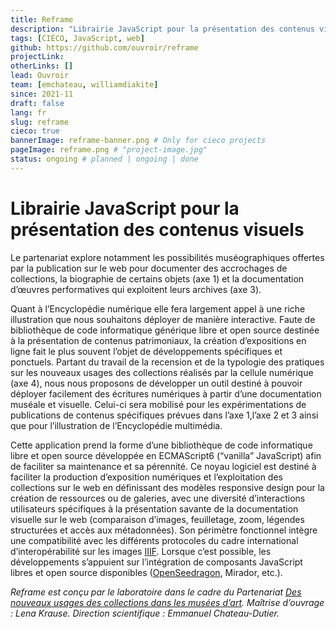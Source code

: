 ```yaml
---
title: Reframe
description: "Librairie JavaScript pour la présentation des contenus visuels"
tags: [CIÉCO, JavaScript, web]
github: https://github.com/ouvroir/reframe
projectLink:
otherLinks: []
lead: Ouvroir
team: [emchateau, williamdiakite]
since: 2021-11
draft: false
lang: fr
slug: reframe
cieco: true
bannerImage: reframe-banner.png # Only for cieco projects
pageImage: reframe.png # "project-image.jpg"
status: ongoing # planned | ongoing | done
---
```


# Librairie JavaScript pour la présentation des contenus visuels

Le partenariat explore notamment les possibilités muséographiques offertes par la publication sur le web pour documenter des accrochages de collections, la biographie de certains objets (axe 1) et la documentation d’œuvres performatives qui exploitent leurs archives (axe 3).

Quant à l’Encyclopédie numérique elle fera largement appel à une riche illustration que nous souhaitons déployer de manière interactive. Faute de bibliothèque de code informatique générique libre et open source destinée à la présentation de contenus patrimoniaux, la création d’expositions en ligne fait le plus souvent l’objet de développements spécifiques et ponctuels. Partant du travail de la recension et de la typologie des pratiques sur les nouveaux usages des collections réalisés par la cellule numérique (axe 4), nous nous proposons de développer un outil destiné à pouvoir déployer facilement des écritures numériques à partir d’une documentation muséale et visuelle. Celui-ci sera mobilisé pour les expérimentations de publications de contenus spécifiques prévues dans l’axe 1,l’axe 2 et 3 ainsi que pour l’illustration de l’Encyclopédie multimédia.

Cette application prend la forme d’une bibliothèque de code informatique libre et open source développée en ECMAScript6 (“vanilla” JavaScript) afin de faciliter sa maintenance et sa pérennité. Ce noyau logiciel est destiné à faciliter la production d’exposition numériques et l’exploitation des collections sur le web en définissant des modèles responsive design pour la création de ressources ou de galeries, avec une diversité d’interactions utilisateurs spécifiques à la présentation savante de la documentation visuelle sur le web (comparaison d’images, feuilletage, zoom, légendes structurées et accès aux métadonnées). Son périmètre fonctionnel intègre une compatibilité avec les différents protocoles du cadre international d’interopérabilité sur les images [IIIF](https://iiif.io). Lorsque c’est possible, les développements s’appuient sur l’intégration de composants JavaScript libres et open source disponibles ([OpenSeedragon](https://openseadragon.github.io), Mirador, etc.).

_Reframe est conçu par le laboratoire dans le cadre du Partenariat [Des nouveaux usages des collections dans les musées d’art](https://www.cieco.co). Maîtrise d’ouvrage : Lena Krause. Direction scientifique : Emmanuel Chateau-Dutier._

